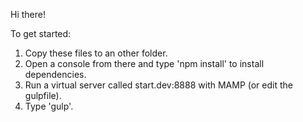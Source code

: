 Hi there!

To get started:

1) Copy these files to an other folder.
2) Open a console from there and type 'npm install' to install dependencies.
3) Run a virtual server called start.dev:8888 with MAMP (or edit the gulpfile).
4) Type 'gulp'.